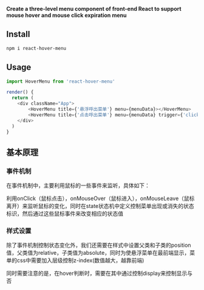**Create a three-level menu component of front-end React to support mouse hover and mouse click expiration menu**

## Install

```sh
npm i react-hover-menu
```

## Usage

```js
import HoverMenu from 'react-hover-menu'

render() {
  return (
    <div className="App">
        <HoverMenu title={'悬浮呼出菜单'} menu={menuData}></HoverMenu>
        <HoverMenu title={'点击呼出菜单'} menu={menuData} trigger={'click'}></HoverMenu>
    </div>
  )
}

```

## 基本原理

### 事件机制

在事件机制中，主要利用鼠标的一些事件来监听，具体如下：

利用onClick（鼠标点击），onMouseOver（鼠标进入），onMouseLeave（鼠标离开）来监听鼠标的变化，同时在state状态机中定义控制菜单出现或消失的状态标识，然后通过这些鼠标事件来改变相应的状态值

### 样式设置

除了事件机制控制状态变化外，我们还需要在样式中设置父类和子类的position值，父类值为relative，子类值为absolute，同时为使悬浮菜单在最前端显示，菜单的css中需要加入层级控制z-index(数值越大，越靠前端)

同时需要注意的是，在hover判断时，需要在其中通过控制display来控制显示与否
